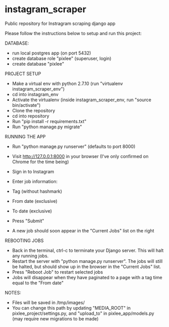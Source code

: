 # instagram_scraper
Public repository for Instragram scraping django app

Please follow the instructions below to setup and run this project:

DATABASE:
- run local postgres app (on port 5432)
- create database role "pixlee" (superuser, login)
- create database "pixlee"

PROJECT SETUP
- Make a virtual env with python 2.7.10 (run "virtualenv instagram_scraper_env")
- cd into instagram_env
- Activate the virtualenv (inside instagram_scraper_env, run "source bin/activate")
- Clone the repository
- cd into repository
- Run "pip install -r requirements.txt"
- Run "python manage.py migrate"

RUNNING THE APP
- Run "python manage.py runserver" (defaults to port 8000)
- Visit http://127.0.0.1:8000 in your browser (I've only confirmed on Chrome for the time being)
- Sign in to Instagram

- Enter job information:
 - Tag (without hashmark)
 - From date (exclusive)
 - To date (exclusive)
- Press "Submit"
- A new job should soon appear in the "Current Jobs" list on the right

REBOOTING JOBS
- Back in the terminal, ctrl-c to terminate your Django server. This will halt any running jobs.
- Restart the server with "python manage.py runserver". The jobs will still be halted, but should show up in the browser in the "Current Jobs" list.
- Press "Reboot Job" to restart selected jobs
- Jobs will disappear when they have paginated to a page with a tag time equal to the "From date"


NOTES:
- Files will be saved in /tmp/images/
- You can change this path by updating "MEDIA_ROOT" in pixlee_project/settings.py, and "upload_to" in pixlee_app/models.py (may require new migrations to be made)
